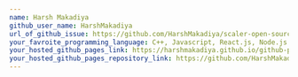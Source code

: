 ```yaml
---
name: Harsh Makadiya
github_user_name: HarshMakadiya
url_of_github_issue: https://github.com/HarshMakadiya/scaler-open-source-september-challenge/
your_favroite_programming_language: C++, Javascript, React.js, Node.js
your_hosted_github_pages_link: https://harshmakadiya.github.io/github-profile-finder-app/
your_hosted_github_pages_repository_link: https://github.com/HarshMakadiya/github-profile-finder-app
---
```


<!--- This is change for Challenge 10 -->